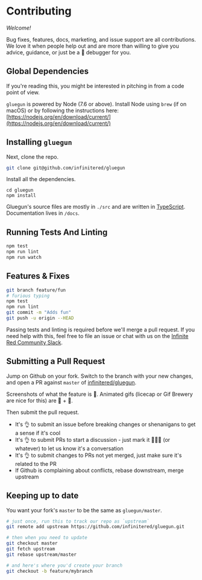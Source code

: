 # Contributing

_Welcome!_

Bug fixes, features, docs, marketing, and issue support are all contributions. We love it when people help out and are more than willing to give you advice, guidance, or just be a 🐥 debugger for you.

## Global Dependencies

If you're reading this, you might be interested in pitching in from a code point of view.

`gluegun` is powered by Node (7.6 or above). Install Node using `brew` (if on macOS) or by following the instructions here: [https://nodejs.org/en/download/current/](https://nodejs.org/en/download/current/)

## Installing `gluegun`

Next, clone the repo.

```sh
git clone git@github.com/infinitered/gluegun
```

Install all the dependencies.

```
cd gluegun
npm install
```

Gluegun's source files are mostly in `./src` and are written in [TypeScript](www.typescriptlang.org). Documentation lives in `/docs`.

## Running Tests And Linting

```sh
npm test
npm run lint
npm run watch
```

## Features & Fixes

```sh
git branch feature/fun
# furious typing
npm test
npm run lint
git commit -m "Adds fun"
git push -u origin --HEAD
```

Passing tests and linting is required before we'll merge a pull request. If you need help with this, feel free to file an issue or chat with us on the [Infinite Red Community Slack](http://community.infinite.red).

## Submitting a Pull Request

Jump on Github on your fork. Switch to the branch with your new changes, and
open a PR against `master` of [infinitered/gluegun](https://github.com/infinitered/gluegun).

Screenshots of what the feature is 💯. Animated gifs (licecap or Gif Brewery are nice for this) are 💯 + 🦄.

Then submit the pull request.

* It's 👌 to submit an issue before breaking changes or shenanigans to get a sense if it's cool
* It's 👌 to submit PRs to start a discussion - just mark it 🚨🚨🚨 (or whatever) to let us know it's a conversation
* It's 👌 to submit changes to PRs not yet merged, just make sure it's related to the PR
* If Github is complaining about conflicts, rebase downstream, merge upstream

## Keeping up to date

You want your fork's `master` to be the same as `gluegun/master`.

```sh
# just once, run this to track our repo as `upstream`
git remote add upstream https://github.com/infinitered/gluegun.git

# then when you need to update
git checkout master
git fetch upstream
git rebase upstream/master

# and here's where you'd create your branch
git checkout -b feature/mybranch
```
